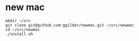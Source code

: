 # new mac

    mkdir ~/src
    git clone git@github.com:ggilder/newmac.git ~/src/newmac
    cd ~/src/newmac
    ./install.sh
